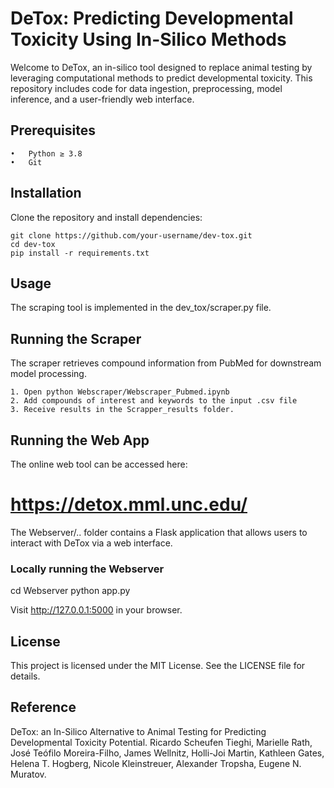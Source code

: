 # DeTox: Predicting Developmental Toxicity Using In-Silico Methods

Welcome to DeTox, an in-silico tool designed to replace animal testing by leveraging computational methods to predict developmental toxicity. This repository includes code for data ingestion, preprocessing, model inference, and a user-friendly web interface.

## Prerequisites
	•	Python ≥ 3.8
	•	Git

## Installation

Clone the repository and install dependencies:

```
git clone https://github.com/your-username/dev-tox.git
cd dev-tox
pip install -r requirements.txt
```
## Usage

The scraping tool is implemented in the dev_tox/scraper.py file.

## Running the Scraper

The scraper retrieves compound information from PubMed for downstream model processing.
```
1. Open python Webscraper/Webscraper_Pubmed.ipynb
2. Add compounds of interest and keywords to the input .csv file
3. Receive results in the Scrapper_results folder.
```

## Running the Web App

The online web tool can be accessed here:

# https://detox.mml.unc.edu/

The Webserver/.. folder contains a Flask application that allows users to interact with DeTox via a web interface.

### Locally running the Webserver

cd Webserver
python app.py

Visit http://127.0.0.1:5000 in your browser.


## License

This project is licensed under the MIT License. See the LICENSE file for details.

## Reference

DeTox: an In-Silico Alternative to Animal Testing for Predicting Developmental Toxicity Potential. Ricardo Scheufen Tieghi, Marielle Rath, José Teófilo Moreira-Filho, James Wellnitz, Holli-Joi Martin, Kathleen Gates, Helena T. Hogberg, Nicole Kleinstreuer, Alexander Tropsha, Eugene N. Muratov.

